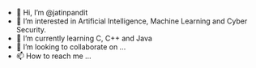 - 👋 Hi, I’m @jatinpandit
- 👀 I’m interested in Artificial Intelligence, Machine Learning and Cyber Security.
- 🌱 I’m currently learning C, C++ and Java
- 💞️ I’m looking to collaborate on ...
- 📫 How to reach me ...

<!---
jatinpandit/jatinpandit is a ✨ special ✨ repository because its `README.md` (this file) appears on your GitHub profile.
You can click the Preview link to take a look at your changes.
--->
